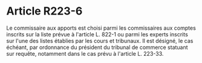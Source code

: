 # Article R223-6

Le commissaire aux apports est choisi parmi les commissaires aux comptes inscrits sur la liste prévue à l'article L. 822-1 ou parmi les experts inscrits sur l'une des listes établies par les cours et tribunaux.   Il est désigné, le cas échéant, par ordonnance du président du tribunal de commerce statuant sur requête, notamment dans le cas prévu à l'article L. 223-33.